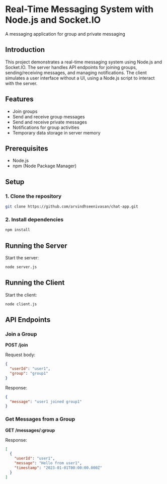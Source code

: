 # Real-Time Messaging System with Node.js and Socket.IO
A messaging application for group and private messaging

## Introduction

This project demonstrates a real-time messaging system using Node.js and Socket.IO. The server handles API endpoints for joining groups, sending/receiving messages, and managing notifications. The client simulates a user interface without a UI, using a Node.js script to interact with the server.

## Features

- Join groups
- Send and receive group messages
- Send and receive private messages
- Notifications for group activities
- Temporary data storage in server memory

## Prerequisites

- Node.js
- npm (Node Package Manager)

## Setup

### 1. Clone the repository

```bash
git clone https://github.com/arvindhseenivasan/chat-app.git
```

### 2. Install dependencies

```bash
npm install
```

## Running the Server

Start the server:

```bash
node server.js
```

## Running the Client

Start the client:

```bash
node client.js
```

## API Endpoints

### Join a Group

**POST /join**

Request body:

```json
{
  "userId": "user1",
  "group": "group1"
}
```

Response:

```json
{
  "message": "user1 joined group1"
}
```

### Get Messages from a Group

**GET /messages/:group**

Response:

```json
[
  {
    "userId": "user1",
    "message": "Hello from user1",
    "timestamp": "2023-01-01T00:00:00.000Z"
  }
]
```
